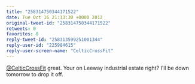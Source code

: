 ```yaml
---
title: "258314750344171522"
date: Tue Oct 16 21:13:30 +0000 2012
original-tweet-id: "258314750344171522"
retweets: 0
favorites: 0
reply-tweet-id: "258313599251001344"
reply-user-id: "225984615"
reply-user-screen-name: "CelticCrossFit"
---
```

<a href="https://twitter.com/CelticCrossFit">@CelticCrossFit</a> great. Your on Leeway industrial estate right? I'll be down tomorrow to drop it off.
